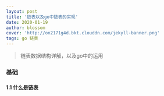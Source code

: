 ```yaml
---
layout: post
title: '链表以及go中链表的实现'
date: 2020-01-19
author: blossom
cover: 'http://on2171g4d.bkt.clouddn.com/jekyll-banner.png'
tags: go 链表
---
```


> 链表数据结构详解，以及go中的运用

### 基础
#### 1.1 什么是链表
